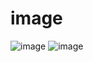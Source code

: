 # image
![image](https://github.com/PJmin2/image/assets/146954412/a357849d-1a24-4c8f-9c9e-d6f66b6c1082)
![image](https://github.com/PJmin2/image/assets/146954412/b8a739a4-f51f-4d1d-94b9-554bc1e42c98)

